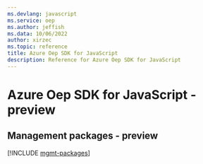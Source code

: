 ```yaml
---
ms.devlang: javascript
ms.service: oep
ms.author: jeffish
ms.data: 10/06/2022
author: xirzec
ms.topic: reference
title: Azure Oep SDK for JavaScript
description: Reference for Azure Oep SDK for JavaScript
---
```

# Azure Oep SDK for JavaScript - preview

## Management packages - preview
[!INCLUDE [mgmt-packages](oep-mgmt-index.md)]